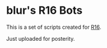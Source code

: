 # blur's R16 Bots

This is a set of scripts created for 
[R16](https://docs.racket-lang.org/r16/index.html).

Just uploaded for posterity.